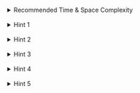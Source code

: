 <br>
<details class="hint-accordion">  
    <summary>Recommended Time & Space Complexity</summary>
    <p>
    You should aim for a solution with <code>O(log(min(n, m)))</code> time and <code>O(1)</code> space, where <code>n</code> is the size of <code>nums1</code> and <code>m</code> is the size of <code>nums2</code>.
    </p>
</details>

<br>
<details class="hint-accordion">  
    <summary>Hint 1</summary>
    <p>
    A brute force solution would be to create a new array by merging elements from both arrays, then sorting it and returning the median. This would be an <code>O(n + m)</code> solution. Can you think of a better way? Maybe you can use the criteria of both the arrays being sorted in ascending order.
    </p>
</details>

<br>
<details class="hint-accordion">  
    <summary>Hint 2</summary>
    <p>
    Suppose we merged both arrays. Then, we would have <code>half = (m + n) / 2</code> elements to the left of the median. So, without merging, is there any way to use this information to find the median? You can leverage the fact that the arrays are sorted. Consider the smaller array between the two and use binary search to find the correct partition between the two arrays, which will allow you to directly find the median without fully merging the arrays. How will you implement this?
    </p>
</details>

<br>
<details class="hint-accordion">  
    <summary>Hint 3</summary>
    <p>
    We will always try to keep array <code>A</code> smaller and interchange it with array <code>B</code> if <code>len(A) > len(B)</code>. Now, we perform binary search on the number of elements we will choose from array <code>A</code>. It is straightforward that when we choose <code>x</code> elements from array <code>A</code>, we have to choose <code>half - x</code> elements from array <code>B</code>. But we should also ensure that this partition is valid. How can we do this?
    </p>
</details>

<br>
<details class="hint-accordion">  
    <summary>Hint 4</summary>
    <p> 
    When we do a partition for both arrays, we should ensure that the maximum elements from the left partitions of both arrays are smaller than or equal to the minimum elements of the right partitions of both the arrays. This will ensure that the partition is valid, and we can then find the median. We can find the min or max of these partitions in <code>O(1)</code> as these partitions are sorted in ascending order. Why does this work?
    </p>
</details>

<br>
<details class="hint-accordion">  
    <summary>Hint 5</summary>
    <p>
    For example, consider the arrays <code>A = [1, 2, 3, 4, 5]</code> and <code>B = [1, 2, 3, 4, 5, 6, 7, 8]</code>. When we select <code>x = 2</code>, we take <code>4</code> elements from array <code>B</code>. However, this partition is not valid because value <code>4</code> from the left partition of array <code>B</code> is greater than the value <code>3</code> from the right partition of array <code>A</code>. So, we should try to take more elements from array <code>A</code> to make the partition valid. Binary search will eventually help us find a valid partition.
    </p>
</details>

